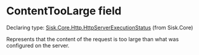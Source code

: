 <!--

Copyrights 2023 Sisk Framework - CypherPotato
Published under MIT license

!!! DO NOT EDIT THIS FILE !!!
This file was generated by a tool in the Sisk package. To edit the information in this documentation,
edit the XML documentation present in the Sisk source code.

-->


# ContentTooLarge field

Declaring type: [Sisk.Core.Http.HttpServerExecutionStatus](/spec/Sisk.Core.Http.HttpServerExecutionStatus.md) (from Sisk.Core)


Represents that the content of the request is too large than what was configured on the server.

